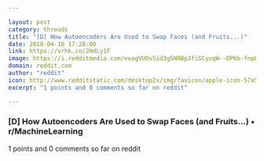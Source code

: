 ```yaml
---

layout: post
category: threads
title: "[D] How Autoencoders Are Used to Swap Faces (and Fruits...)"
date: 2018-04-18 17:28:00
link: https://vrhk.co/2HdLy1F
image: https://i.redditmedia.com/eeagVUOs5id3g5N9Bp3fiSCyuqW--DPKb-fnpH6fgPo.jpg?w=216&s=4ea2c16263670a25ba647c5e0f657a04
domain: reddit.com
author: "reddit"
icon: http://www.redditstatic.com/desktop2x/img/favicon/apple-icon-57x57.png
excerpt: "1 points and 0 comments so far on reddit"

---
```


### [D] How Autoencoders Are Used to Swap Faces (and Fruits...) • r/MachineLearning

1 points and 0 comments so far on reddit